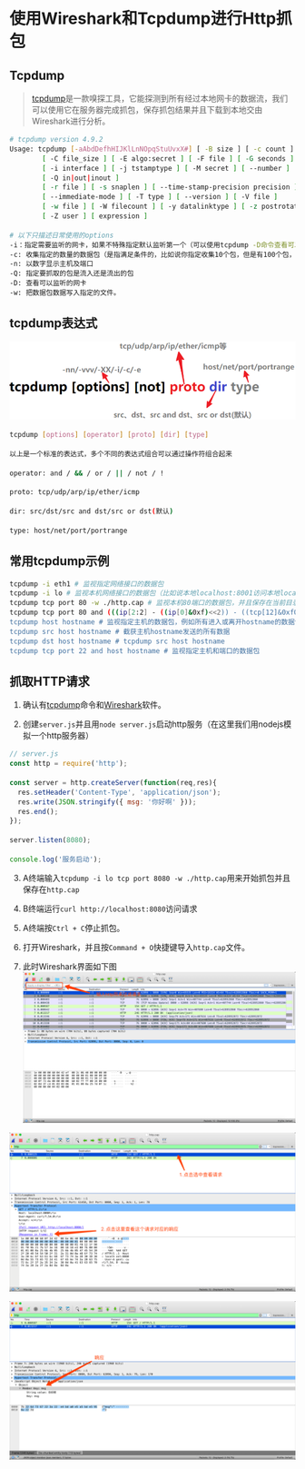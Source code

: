 # 使用Wireshark和Tcpdump进行Http抓包

## Tcpdump
> [tcpdump](http://www.tcpdump.org/)是一款嗅探工具，它能探测到所有经过本地网卡的数据流，我们可以使用它在服务器完成抓包，保存抓包结果并且下载到本地交由Wireshark进行分析。

```bash
# tcpdump version 4.9.2
Usage: tcpdump [-aAbdDefhHIJKlLnNOpqStuUvxX#] [ -B size ] [ -c count ]
		[ -C file_size ] [ -E algo:secret ] [ -F file ] [ -G seconds ]
		[ -i interface ] [ -j tstamptype ] [ -M secret ] [ --number ]
		[ -Q in|out|inout ]
		[ -r file ] [ -s snaplen ] [ --time-stamp-precision precision ]
		[ --immediate-mode ] [ -T type ] [ --version ] [ -V file ]
		[ -w file ] [ -W filecount ] [ -y datalinktype ] [ -z postrotate-command ]
		[ -Z user ] [ expression ]

# 以下只描述日常使用的options
-i：指定需要监听的网卡，如果不特殊指定默认监听第一个（可以使用tcpdump -D命令查看可以监听的网卡）
-c: 收集指定的数量的数据包（是指满足条件的，比如说你指定收集10个包，但是有100个包，其中只有10个满足条件， 那么它就只会收集这十个）
-n: 以数字显示主机及端口
-Q: 指定要抓取的包是流入还是流出的包
-D: 查看可以监听的网卡
-w: 把数据包数据写入指定的文件。
```

## tcpdump表达式
![tcpdump-expression](./tcpdump-expression.png)
```bash
tcpdump [options] [operator] [proto] [dir] [type]

以上是一个标准的表达式，多个不同的表达式组合可以通过操作符组合起来

operator: and / && / or / || / not / ! 

proto: tcp/udp/arp/ip/ether/icmp

dir: src/dst/src and dst/src or dst(默认)

type: host/net/port/portrange
```


## 常用tcpdump示例
```bash
tcpdump -i eth1 # 监视指定网络接口的数据包
tcpdump -i lo # 监视本机网络接口的数据包（比如说本地localhost:8001访问本地localhost:8002走的是Loopback回环网卡）
tcpdump tcp port 80 -w ./http.cap # 监视本机80端口的数据包，并且保存在当前目录的http.cap文件下
tcpdump tcp port 80 and (((ip[2:2] - ((ip[0]&0xf)<<2)) - ((tcp[12]&0xf0)>>2)) != 0) # 打印所有源或目的端口是80, 网络层协议为IPv4, 并且含有数据,而不是SYN,FIN以及ACK-only等不含数据的数据包.
tcpdump host hostname # 监视指定主机的数据包，例如所有进入或离开hostname的数据包
tcpdump src host hostname # 截获主机hostname发送的所有数据
tcpdump dst host hostname # tcpdump src host hostname
tcpdump tcp port 22 and host hostname # 监视指定主机和端口的数据包
```

## 抓取HTTP请求

1. 确认有[tcpdump](http://www.tcpdump.org/)命令和[Wireshark](https://www.wireshark.org/download.html)软件。

2. 创建`server.js`并且用`node server.js`启动http服务（在这里我们用nodejs模拟一个http服务器）
```javascript
// server.js
const http = require('http');

const server = http.createServer(function(req,res){
  res.setHeader('Content-Type', 'application/json');
  res.write(JSON.stringify({ msg: '你好啊' }));
  res.end();
});

server.listen(8080);

console.log('服务启动');
```

3. A终端输入`tcpdump -i lo tcp port 8080 -w ./http.cap`用来开始抓包并且保存在`http.cap`

4. B终端运行`curl http://localhost:8080`访问请求

5. A终端按`Ctrl + C`停止抓包。

6. 打开Wireshark，并且按`Command + O`快捷键导入`http.cap`文件。

7. 此时Wireshark界面如下图
![http-cap](./http-cap.png)

![http-request](./http-request.png)

![http-response](./http-response.png)
